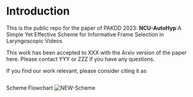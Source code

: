 # Introduction
This is the public repo for the paper of PAKDD 2023: **NCU-AutoHyp**:A Simple Yet Effective Scheme for Informative Frame Selection in Laryngoscopic Videos

This work has been accepted to XXX with the Arxiv version of the paper here. Please contact YYY or ZZZ if you have any questions.

If you find our work relevant, please consider citing it as

```

```


Scheme Flowchart
![NEW-Scheme](https://user-images.githubusercontent.com/17681580/170803424-9c5f5a9a-2557-4f39-8a97-e30cf9b92522.jpg)
